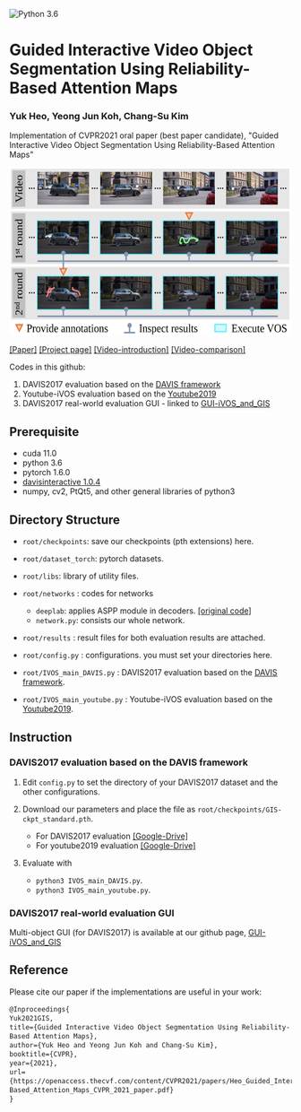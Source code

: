 ![Python 3.6](https://img.shields.io/badge/python-3.6-green.svg)
# Guided Interactive Video Object Segmentation Using Reliability-Based Attention Maps
### Yuk Heo, Yeong Jun Koh, Chang-Su Kim

Implementation of CVPR2021 oral paper (best paper candidate), "Guided Interactive Video Object Segmentation Using Reliability-Based Attention Maps"

<img src="etc/Intro.png" width="600" height="300"/>

[[Paper]](http://mcl.korea.ac.kr/~yyuk25/CVPR2021/2021_CVPR_YHEO.pdf)
[[Project page]](http://mcl.korea.ac.kr/yukheo_cvpr2021/)
[[Video-introduction]](https://www.youtube.com/watch?v=J_Gc0N3aXXo)
[[Video-comparison]](https://www.youtube.com/watch?v=-kcqDb96Y0Q)

Codes in this github:

1. DAVIS2017 evaluation based on the [DAVIS framework](https://interactive.davischallenge.org/)
2. Youtube-iVOS evaluation based on the [Youtube2019](https://youtube-vos.org/dataset/)
3. DAVIS2017 real-world evaluation GUI - linked to [GUI-iVOS_and_GIS](https://github.com/yuk6heo/GUI-iVOS_and_GIS)

## Prerequisite
- cuda 11.0
- python 3.6
- pytorch 1.6.0
- [davisinteractive 1.0.4](https://github.com/albertomontesg/davis-interactive)
- numpy, cv2, PtQt5, and other general libraries of python3

## Directory Structure
 * `root/checkpoints`: save our checkpoints (pth extensions) here.
 
 * `root/dataset_torch`: pytorch datasets.
 
 * `root/libs`: library of utility files.

 * `root/networks` : codes for networks
     - `deeplab`: applies ASPP module in decoders. [[original code]](https://github.com/jfzhang95/pytorch-deeplab-xception/tree/master/modeling)
     - `network.py`: consists our whole network.
 
 * `root/results` : result files for both evaluation results are attached.

 * `root/config.py`  : configurations. you must set your directories here.
 
 * `root/IVOS_main_DAVIS.py` : DAVIS2017 evaluation based on the [DAVIS framework](https://interactive.davischallenge.org/).
  
 * `root/IVOS_main_youtube.py` : Youtube-iVOS evaluation based on the [Youtube2019](https://youtube-vos.org/dataset/).

## Instruction

### DAVIS2017 evaluation based on the DAVIS framework

1. Edit `config.py` to set the directory of your DAVIS2017 dataset and the other configurations.
2. Download our parameters and place the file as `root/checkpoints/GIS-ckpt_standard.pth`.
    - For DAVIS2017 evaluation [[Google-Drive]](https://drive.google.com/file/d/1dkgXJJ2gPYDtPE9yTtlP4Th0iNX5ZG6a/view?usp=sharing)
    - For youtube2019 evaluation [[Google-Drive]](https://drive.google.com/file/d/1m52fHwoYt2zupSmqgvDYUTqB24ApX0my/view?usp=sharing)
 
3. Evaluate with
    - `python3 IVOS_main_DAVIS.py`.
    - `python3 IVOS_main_youtube.py`.

### DAVIS2017 real-world evaluation GUI

Multi-object GUI (for DAVIS2017) is available at our github page, [GUI-iVOS_and_GIS](https://github.com/yuk6heo/GUI-iVOS_and_GIS)

## Reference

Please cite our paper if the implementations are useful in your work:
```
@Inproceedings{
Yuk2021GIS,
title={Guided Interactive Video Object Segmentation Using Reliability-Based Attention Maps},
author={Yuk Heo and Yeong Jun Koh and Chang-Su Kim},
booktitle={CVPR},
year={2021},
url={https://openaccess.thecvf.com/content/CVPR2021/papers/Heo_Guided_Interactive_Video_Object_Segmentation_Using_Reliability-Based_Attention_Maps_CVPR_2021_paper.pdf}
}
```
